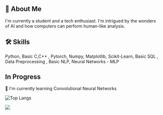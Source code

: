 



## 🚀 About Me
I'm currently a student and a tech enthusiast. I'm intrigued by the wonders of AI and how computers can perform human-like analysis. 


## 🛠 Skills
Python, Basic C,C++ , Pytorch, Numpy, Matplotlib, Scikit-Learn, Basic SQL , Data Preprocessing , Basic NLP, Neural Networks - MLP





## In Progress 

🧠 I'm currently learning Convolutional Neural Networks


![Top Langs](https://github-readme-stats.vercel.app/api/top-langs/?username=manishdhakal2&theme=tokyonight)


[![](https://visitcount.itsvg.in/api?id=manishdhakal2&label=Profile%20Views&icon=5&pretty=false)](https://visitcount.itsvg.in)





